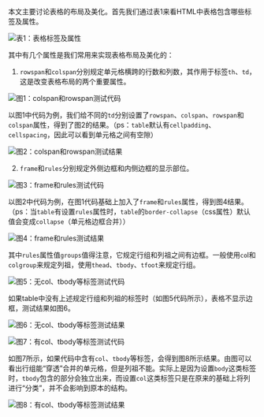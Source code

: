 本文主要讨论表格的布局及美化。首先我们通过表1来看HTML中表格包含哪些标签及属性。

![表1：表格标签及属性](https://github.com/kyle-yangkai/images/raw/master/20180707-html-%E8%A1%A8%E6%A0%BC%E5%B8%83%E5%B1%80/%E8%A1%A8%E6%A0%BC%E6%A0%87%E7%AD%BE%E5%8F%8A%E5%B1%9E%E6%80%A7.png)

其中有几个属性是我们常用来实现表格布局及美化的：

1. `rowspan`和`colspan`分别规定单元格横跨的行数和列数，其作用于标签`th`、`td`，这是改变表格布局的两个重要属性。

![图1：colspan和rowspan测试代码](https://github.com/kyle-yangkai/images/raw/master/20180707-html-%E8%A1%A8%E6%A0%BC%E5%B8%83%E5%B1%80/colspan%E5%92%8Crowspan.png)

以图1中代码为例，我们给不同的`td`分别设置了`rowspan`、`colspan`、`rowspan`和`colspan`属性，得到了图2的结果。（ps：`table`默认有`cellpadding`、`cellspacing`，因此可以看到单元格之间有空隙）

![图2：colspan和rowspan测试结果](https://github.com/kyle-yangkai/images/raw/master/20180707-html-%E8%A1%A8%E6%A0%BC%E5%B8%83%E5%B1%80/colspan%E5%92%8Crowspan%E7%BB%93%E6%9E%9C.png)

2. `frame`和`rules`分别规定外侧边框和内侧边框的显示部位。

![图3：frame和rules测试代码](https://github.com/kyle-yangkai/images/raw/master/20180707-html-%E8%A1%A8%E6%A0%BC%E5%B8%83%E5%B1%80/frame%E5%92%8Crules1.png)

以图2中代码为例，在图1代码基础上加入了`frame`和`rules`属性，得到图4结果。（ps：当`table`有设置`rules`属性时，`table`的`border-collapse`（css属性）默认值会变成`collapse`（单元格边框合并））

![图4：frame和rules测试结果](https://github.com/kyle-yangkai/images/raw/master/20180707-html-%E8%A1%A8%E6%A0%BC%E5%B8%83%E5%B1%80/frame%E5%92%8Crules1%E7%BB%93%E6%9E%9C.png)

其中`rules`属性值`groups`值得注意，它规定行组和列祖之间有边框。一般使用`co`l和`colgroup`来规定列祖，使用`thead`、`tbody`、`tfoot`来规定行组。

![图5：无col、tbody等标签测试代码](https://github.com/kyle-yangkai/images/raw/master/20180707-html-%E8%A1%A8%E6%A0%BC%E5%B8%83%E5%B1%80/frame%E5%92%8Crules2.png)

如果table中没有上述规定行组和列祖的标签时（如图5代码所示），表格不显示边框，测试结果如图6。

![图6：无col、tbody等标签测试结果](https://github.com/kyle-yangkai/images/raw/master/20180707-html-%E8%A1%A8%E6%A0%BC%E5%B8%83%E5%B1%80/frame%E5%92%8Crules2%E7%BB%93%E6%9E%9C.png)

![图7：有col、tbody等标签测试代码](https://github.com/kyle-yangkai/images/raw/master/20180707-html-%E8%A1%A8%E6%A0%BC%E5%B8%83%E5%B1%80/frame%E5%92%8Crules3.png)

如图7所示，如果代码中含有`col`、`tbody`等标签，会得到图8所示结果。由图可以看出行组能“穿透”合并的单元格，但是列祖不能。实际上是因为设置`body`这类标签时，`tbody`包含的部分会独立出来，而设置`col`这类标签只是在原来的基础上将列进行“分类”，并不会影响到原本的结构。

![图8：有col、tbody等标签测试结果](https://github.com/kyle-yangkai/images/raw/master/20180707-html-%E8%A1%A8%E6%A0%BC%E5%B8%83%E5%B1%80/frame%E5%92%8Crules3%E7%BB%93%E6%9E%9C.png)

